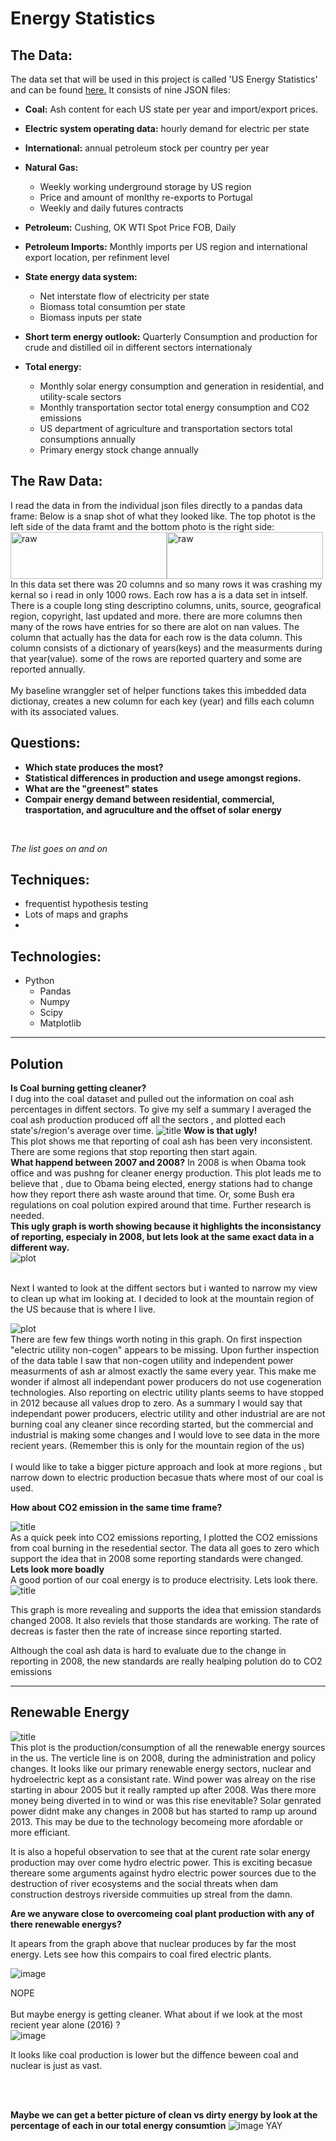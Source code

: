 # Energy Statistics

## The Data:
The data set that will be used in this project is called 'US Energy Statistics' and can be found [here.](https://www.kaggle.com/sohier/us-energy-statistics?select=TOTAL.json) It consists of nine JSON files:<br>
 - **Coal:** Ash content for each US state per year and import/export prices.
 - **Electric system operating data:** hourly demand for electric per state
 - **International:** annual petroleum stock per country per year
 - **Natural Gas:**
     - Weekly working underground storage by US region
     - Price and amount of monlthy re-exports to Portugal
     - Weekly and daily futures contracts
 - **Petroleum:**  Cushing, OK WTI Spot Price FOB, Daily
 - **Petroleum Imports:** Monthly imports per US region and international export location, per refinment level
 - **State energy data system:** 
    - Net interstate flow of electricity per state
    - Biomass total consumtion per state
    - Biomass inputs per state

 - **Short term energy outlook:** Quarterly Consumption and production for crude and distilled oil in different sectors internationaly
  - **Total energy:** 
     - Monthly solar energy consumption and generation in residential, and utility-scale sectors
     - Monthly transportation sector total energy consumption and CO2 emissions
     - US department of agriculture and transportation sectors total consumptions annually
     - Primary energy stock change annually
## The Raw Data:
I read the data in from the individual json files directly to a pandas data frame: Below is a snap shot of what they looked like. The top photot is the left side of the data framt and the bottom photo is the right side:<br>
<img src="images/raw1.png" alt="raw" width="250" height='75'/><img src="images/raw2.png" alt="raw" width="250" height='75'/>
<br>
In this data set there was 20 columns and so many rows it was crashing my kernal so i read in only 1000 rows. Each row has a is a data set in intself. There is a couple long sting descriptino columns, units, source, geografical region, copyright, last updated and more. there are more columns then many of the rows have entries for so there are alot on nan values. The column that actually has the data for each row is the data column. This column consists of a dictionary of years(keys) and the measurments during that year(value). some of the rows are reported quartery and some are reported annually. <br>
<br>
My baseline wranggler set of helper functions takes this imbedded data dictionay, creates a new column for each key (year) and fills each column with its associated values.



## Questions:

 - **Which state produces the most?**
 - **Statistical differences in production and usege amongst regions.**
 - **What are the "greenest" states**
 - **Compair energy demand between residential, commercial, trasportation, and agruculture and the offset of solar energy**
<br>

 *The list goes on and on*

## Techniques:
 - frequentist hypothesis testing
 - Lots of maps and graphs
 - 

## Technologies:
 - Python
    - Pandas
    - Numpy
    - Scipy
    - Matplotlib

 __________

 ## Polution

**Is Coal burning getting cleaner?**<br>
 I dug into the coal dataset and pulled out the information on coal ash percentages in diffent sectors. To give my self a summary I averaged the coal ash production produced off all the sectors , and plotted each state's/region's average over time. </b>
 ![title](images/coal-ash-ugly.png)
 </b>
**Wow is that ugly!**<br>
This plot shows me that reporting of coal ash has been very inconsistent. There are some regions that stop reporting then start again. <br>
**What happend between 2007 and 2008?**
In 2008 is when Obama took office and was pushng for cleaner energy production. This plot leads me to believe that , due to Obama being elected, energy stations had to change how they report there ash waste around that time. Or, some Bush era regulations on coal polution expired around that time. Further research is needed.<br>
**This ugly graph is worth showing because it highlights the inconsistancy of reporting, especialy in 2008, but lets look at the same exact data in a different way.**<br>
![plot](images/ave-coal-ash3.png)


<br>
Next I wanted to look at the diffent sectors but i wanted to narrow my view to clean up what im looking at. I decided to look at the mountain region of the US because that is where I live. <br>

![plot](images/mountain-ash.png)
<br>
There are few few things worth noting in this graph. On first inspection "electric utility non-cogen" appears to be missing. Upon further inspection of the data table I saw that non-cogen utility and independent power measurments of ash ar almost exactly the same every year. This make me wonder if almost all independant power producers do not use cogeneration technologies. Also reporting on electric utility plants seems to have stopped in 2012 because all values drop to zero. As a summary I would say that independant power producers, electric utility and other industrial are are not burning coal any cleaner since recording started, but the commercial and industrial is making some changes and I would love to see data in the more recient years. (Remember this is only for the mountain region of the us)
<br>
<br>
I would like to take a bigger picture approach and look at more regions , but narrow down to electric production becasue thats where most of our coal is used. 




**How about CO2 emission in the same time frame?**

![title](images/co2-res-2000.png)
</br>
As a quick peek into CO2 emissions reporting, I plotted the CO2 emissions from coal burning in the resedential sector. The data all goes to zero which support the idea that in 2008 some reporting standards were changed. 
<br>
**Lets look more boadly**<br> A good portion of our coal energy is to produce electrisity. Lets look there.
![title](images/co20coal-electric.png)

This graph is more revealing and supports the idea that emission standards changed 2008. It also reviels that those standards are working. The rate of decreas is faster then the rate of increase since reporting started.

Although the coal ash data is hard to evaluate due to the change in reporting in 2008, the new standards are really healping polution do to CO2 emissions
_____
## Renewable Energy
![title](images/renewable-production.png)<br>
This plot is the production/consumption of all the renewable energy sources in the us. The verticle line is on 2008, during the administration and policy changes. It looks like our primary renewable energy sectors, nuclear and hydroelectric kept as a consistant rate. Wind power was alreay on the rise starting in abour 2005 but it really rampted up after 2008. Was there more money being diverted in to wind or was this rise enevitable? Solar genrated power didnt make any changes in 2008 but has started to ramp up around 2013. This may be due to the technology becomeing more afordable or more efficiant. <br>

It is also a hopeful observation to see that at the curent rate solar energy production may over come hydro electric power. This is exciting becasue thereare some arguments against hydro electric power sources due to the destruction of river ecosystems and the social threats when dam construction destroys riverside commuities up streal from the damn.
<br>

**Are we anyware close to overcomeing coal plant production with any of there renewable energys?** <br>

It apears from the graph above that nuclear produces by far the most energy. Lets see how this compairs to coal fired electric plants.

![image](17yr-monthly-coal-nuc.png)

NOPE
<br>
<br>
But maybe energy is getting cleaner. What about if we look at the most recient year alone (2016)
? <br>
![image](2016-coal-nuc.png)

It looks like coal production is lower but the diffence beween coal and nuclear is just as vast.

<br>
<br>

**Maybe we can get a better picture of clean vs dirty energy by look at the percentage of each in our total energy consumtion**
![image](percent-clean.png)
YAY
